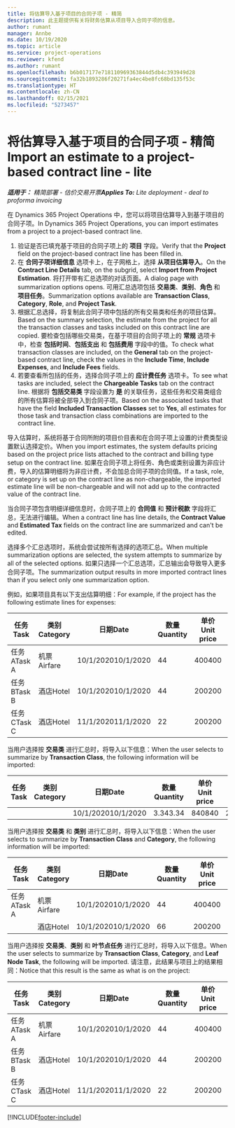 ```yaml
---
title: 将估算导入基于项目的合同子项 - 精简
description: 此主题提供有关将财务估算从项目导入合同子项的信息。
author: rumant
manager: Annbe
ms.date: 10/19/2020
ms.topic: article
ms.service: project-operations
ms.reviewer: kfend
ms.author: rumant
ms.openlocfilehash: b6b017177e718110969363844d5db4c393949d28
ms.sourcegitcommit: fa32b1893286f20271fa4ec4be8fc68bd135f53c
ms.translationtype: HT
ms.contentlocale: zh-CN
ms.lasthandoff: 02/15/2021
ms.locfileid: "5273457"
---
```

# <a name="import-an-estimate-to-a-project-based-contract-line---lite"></a><span data-ttu-id="25dac-103">将估算导入基于项目的合同子项 - 精简</span><span class="sxs-lookup"><span data-stu-id="25dac-103">Import an estimate to a project-based contract line - lite</span></span>

<span data-ttu-id="25dac-104">_**适用于：** 精简部署 - 估价交易开票_</span><span class="sxs-lookup"><span data-stu-id="25dac-104">_**Applies To:** Lite deployment - deal to proforma invoicing_</span></span>

<span data-ttu-id="25dac-105">在 Dynamics 365 Project Operations 中，您可以将项目估算导入到基于项目的合同子项。</span><span class="sxs-lookup"><span data-stu-id="25dac-105">In Dynamics 365 Project Operations, you can import estimates from a project to a project-based contract line.</span></span>

1. <span data-ttu-id="25dac-106">验证是否已填充基于项目的合同子项上的 **项目** 字段。</span><span class="sxs-lookup"><span data-stu-id="25dac-106">Verify that the **Project** field on the project-based contract line has been filled in.</span></span>
2. <span data-ttu-id="25dac-107">在 **合同子项详细信息** 选项卡上，在子网格上，选择 **从项目估算导入**。</span><span class="sxs-lookup"><span data-stu-id="25dac-107">On the **Contract Line Details** tab, on the subgrid, select **Import from Project Estimation**.</span></span> <span data-ttu-id="25dac-108">将打开带有汇总选项的对话页面。</span><span class="sxs-lookup"><span data-stu-id="25dac-108">A dialog page with summarization options opens.</span></span> <span data-ttu-id="25dac-109">可用汇总选项包括 **交易类**、**类别**、**角色** 和 **项目任务**。</span><span class="sxs-lookup"><span data-stu-id="25dac-109">Summarization options available are **Transaction Class**, **Category**, **Role**, and **Project Task**.</span></span>
3. <span data-ttu-id="25dac-110">根据汇总选择，将复制此合同子项中包括的所有交易类和任务的项目估算。</span><span class="sxs-lookup"><span data-stu-id="25dac-110">Based on the summary selection, the estimate from the project for all the transaction classes and tasks included on this contract line are copied.</span></span> <span data-ttu-id="25dac-111">要检查包括哪些交易类，在基于项目的合同子项上的 **常规** 选项卡中，检查 **包括时间**、**包括支出** 和 **包括费用** 字段中的值。</span><span class="sxs-lookup"><span data-stu-id="25dac-111">To check what transaction classes are included, on the **General** tab on the project-based contract line, check the values in the **Include Time**, **Include Expenses**, and **Include Fees** fields.</span></span> 
4. <span data-ttu-id="25dac-112">若要查看所包括的任务，选择合同子项上的 **应计费任务** 选项卡。</span><span class="sxs-lookup"><span data-stu-id="25dac-112">To see what tasks are included, select the **Chargeable Tasks** tab on the contract line.</span></span> <span data-ttu-id="25dac-113">根据将 **包括交易类** 字段设置为 **是** 的关联任务，这些任务和交易类组合的所有估算将被全部导入到合同子项。</span><span class="sxs-lookup"><span data-stu-id="25dac-113">Based on the associated tasks that have the field **Included Transaction Classes** set to **Yes**, all estimates for those task and transaction class combinations are imported to the contract line.</span></span>

<span data-ttu-id="25dac-114">导入估算时，系统将基于合同所附的项目价目表和在合同子项上设置的计费类型设置默认选择定价。</span><span class="sxs-lookup"><span data-stu-id="25dac-114">When you import estimates, the system defaults pricing based on the project price lists attached to the contract and billing type setup on the contract line.</span></span> <span data-ttu-id="25dac-115">如果在合同子项上将任务、角色或类别设置为非应计费，导入的估算明细将为非应计费，不会加总合同子项的合同值。</span><span class="sxs-lookup"><span data-stu-id="25dac-115">If a task, role, or category is set up on the contract line as non-chargeable, the imported estimate line will be non-chargeable and will not add up to the contracted value of the contract line.</span></span>

<span data-ttu-id="25dac-116">当合同子项包含明细详细信息时，合同子项上的 **合同值** 和 **预计税款** 字段将汇总，无法进行编辑。</span><span class="sxs-lookup"><span data-stu-id="25dac-116">When a contract line has line details, the **Contract Value** and **Estimated Tax** fields on the contract line are summarized and can't be edited.</span></span>

<span data-ttu-id="25dac-117">选择多个汇总选项时，系统会尝试按所有选择的选项汇总。</span><span class="sxs-lookup"><span data-stu-id="25dac-117">When multiple summarization options are selected, the system attempts to summarize by all of the selected options.</span></span> <span data-ttu-id="25dac-118">如果只选择一个汇总选项，汇总输出会导致导入更多合同子项。</span><span class="sxs-lookup"><span data-stu-id="25dac-118">The summarization output results in more imported contract lines than if you select only one summarization option.</span></span>

<span data-ttu-id="25dac-119">例如，如果项目具有以下支出估算明细：</span><span class="sxs-lookup"><span data-stu-id="25dac-119">For example, if the project has the following estimate lines for expenses:</span></span>

| <span data-ttu-id="25dac-120">任务</span><span class="sxs-lookup"><span data-stu-id="25dac-120">Task</span></span> | <span data-ttu-id="25dac-121">类别</span><span class="sxs-lookup"><span data-stu-id="25dac-121">Category</span></span> | <span data-ttu-id="25dac-122">日期</span><span class="sxs-lookup"><span data-stu-id="25dac-122">Date</span></span> | <span data-ttu-id="25dac-123">数量</span><span class="sxs-lookup"><span data-stu-id="25dac-123">Quantity</span></span> | <span data-ttu-id="25dac-124">单价</span><span class="sxs-lookup"><span data-stu-id="25dac-124">Unit price</span></span> | <span data-ttu-id="25dac-125">应收总额</span><span class="sxs-lookup"><span data-stu-id="25dac-125">Amount</span></span> |
| --- | --- | --- | --- | --- | --- |
| <span data-ttu-id="25dac-126">任务 A</span><span class="sxs-lookup"><span data-stu-id="25dac-126">Task A</span></span> | <span data-ttu-id="25dac-127">机票</span><span class="sxs-lookup"><span data-stu-id="25dac-127">Airfare</span></span> | <span data-ttu-id="25dac-128">10/1/2020</span><span class="sxs-lookup"><span data-stu-id="25dac-128">10/1/2020</span></span> | <span data-ttu-id="25dac-129">4</span><span class="sxs-lookup"><span data-stu-id="25dac-129">4</span></span> | <span data-ttu-id="25dac-130">400</span><span class="sxs-lookup"><span data-stu-id="25dac-130">400</span></span> | <span data-ttu-id="25dac-131">1600</span><span class="sxs-lookup"><span data-stu-id="25dac-131">1600</span></span> |
| <span data-ttu-id="25dac-132">任务 B</span><span class="sxs-lookup"><span data-stu-id="25dac-132">Task B</span></span> | <span data-ttu-id="25dac-133">酒店</span><span class="sxs-lookup"><span data-stu-id="25dac-133">Hotel</span></span> | <span data-ttu-id="25dac-134">10/1/2020</span><span class="sxs-lookup"><span data-stu-id="25dac-134">10/1/2020</span></span> | <span data-ttu-id="25dac-135">4</span><span class="sxs-lookup"><span data-stu-id="25dac-135">4</span></span> | <span data-ttu-id="25dac-136">200</span><span class="sxs-lookup"><span data-stu-id="25dac-136">200</span></span> | <span data-ttu-id="25dac-137">800</span><span class="sxs-lookup"><span data-stu-id="25dac-137">800</span></span> |
| <span data-ttu-id="25dac-138">任务 C</span><span class="sxs-lookup"><span data-stu-id="25dac-138">Task C</span></span> | <span data-ttu-id="25dac-139">酒店</span><span class="sxs-lookup"><span data-stu-id="25dac-139">Hotel</span></span> | <span data-ttu-id="25dac-140">11/1/2020</span><span class="sxs-lookup"><span data-stu-id="25dac-140">11/1/2020</span></span> | <span data-ttu-id="25dac-141">2</span><span class="sxs-lookup"><span data-stu-id="25dac-141">2</span></span> | <span data-ttu-id="25dac-142">200</span><span class="sxs-lookup"><span data-stu-id="25dac-142">200</span></span> | <span data-ttu-id="25dac-143">400</span><span class="sxs-lookup"><span data-stu-id="25dac-143">400</span></span> |

<span data-ttu-id="25dac-144">当用户选择按 **交易类** 进行汇总时，将导入以下信息：</span><span class="sxs-lookup"><span data-stu-id="25dac-144">When the user selects to summarize by **Transaction Class**, the following information will be imported:</span></span>

| <span data-ttu-id="25dac-145">任务</span><span class="sxs-lookup"><span data-stu-id="25dac-145">Task</span></span> | <span data-ttu-id="25dac-146">类别</span><span class="sxs-lookup"><span data-stu-id="25dac-146">Category</span></span> | <span data-ttu-id="25dac-147">日期</span><span class="sxs-lookup"><span data-stu-id="25dac-147">Date</span></span> | <span data-ttu-id="25dac-148">数量</span><span class="sxs-lookup"><span data-stu-id="25dac-148">Quantity</span></span> | <span data-ttu-id="25dac-149">单价</span><span class="sxs-lookup"><span data-stu-id="25dac-149">Unit price</span></span> | <span data-ttu-id="25dac-150">应收总额</span><span class="sxs-lookup"><span data-stu-id="25dac-150">Amount</span></span> |
| --- | --- | --- | --- | --- | --- |
| &nbsp; | &nbsp; | <span data-ttu-id="25dac-151">10/1/2020</span><span class="sxs-lookup"><span data-stu-id="25dac-151">10/1/2020</span></span> | <span data-ttu-id="25dac-152">3.34</span><span class="sxs-lookup"><span data-stu-id="25dac-152">3.34</span></span> | <span data-ttu-id="25dac-153">840</span><span class="sxs-lookup"><span data-stu-id="25dac-153">840</span></span> | <span data-ttu-id="25dac-154">2800</span><span class="sxs-lookup"><span data-stu-id="25dac-154">2800</span></span> |

<span data-ttu-id="25dac-155">当用户选择按 **交易类** 和 **类别** 进行汇总时，将导入以下信息：</span><span class="sxs-lookup"><span data-stu-id="25dac-155">When the user selects to summarize by **Transaction Class** and **Category**, the following information will be imported:</span></span>

| <span data-ttu-id="25dac-156">任务</span><span class="sxs-lookup"><span data-stu-id="25dac-156">Task</span></span> | <span data-ttu-id="25dac-157">类别</span><span class="sxs-lookup"><span data-stu-id="25dac-157">Category</span></span> | <span data-ttu-id="25dac-158">日期</span><span class="sxs-lookup"><span data-stu-id="25dac-158">Date</span></span> | <span data-ttu-id="25dac-159">数量</span><span class="sxs-lookup"><span data-stu-id="25dac-159">Quantity</span></span> | <span data-ttu-id="25dac-160">单价</span><span class="sxs-lookup"><span data-stu-id="25dac-160">Unit price</span></span> | <span data-ttu-id="25dac-161">应收总额</span><span class="sxs-lookup"><span data-stu-id="25dac-161">Amount</span></span> |
| --- | --- | --- | --- | --- | --- |
| <span data-ttu-id="25dac-162">任务 A</span><span class="sxs-lookup"><span data-stu-id="25dac-162">Task A</span></span> | <span data-ttu-id="25dac-163">机票</span><span class="sxs-lookup"><span data-stu-id="25dac-163">Airfare</span></span> | <span data-ttu-id="25dac-164">10/1/2020</span><span class="sxs-lookup"><span data-stu-id="25dac-164">10/1/2020</span></span> | <span data-ttu-id="25dac-165">4</span><span class="sxs-lookup"><span data-stu-id="25dac-165">4</span></span> | <span data-ttu-id="25dac-166">400</span><span class="sxs-lookup"><span data-stu-id="25dac-166">400</span></span> | <span data-ttu-id="25dac-167">1600</span><span class="sxs-lookup"><span data-stu-id="25dac-167">1600</span></span> |
| &nbsp;| <span data-ttu-id="25dac-168">酒店</span><span class="sxs-lookup"><span data-stu-id="25dac-168">Hotel</span></span> | <span data-ttu-id="25dac-169">10/1/2020</span><span class="sxs-lookup"><span data-stu-id="25dac-169">10/1/2020</span></span> | <span data-ttu-id="25dac-170">6</span><span class="sxs-lookup"><span data-stu-id="25dac-170">6</span></span> | <span data-ttu-id="25dac-171">200</span><span class="sxs-lookup"><span data-stu-id="25dac-171">200</span></span> | <span data-ttu-id="25dac-172">1200</span><span class="sxs-lookup"><span data-stu-id="25dac-172">1200</span></span> |

<span data-ttu-id="25dac-173">当用户选择按 **交易类**、**类别** 和 **叶节点任务** 进行汇总时，将导入以下信息。</span><span class="sxs-lookup"><span data-stu-id="25dac-173">When the user selects to summarize by **Transaction Class**, **Category**, and **Leaf Node Task**, the following will be imported.</span></span> <span data-ttu-id="25dac-174">请注意，此结果与项目上的结果相同：</span><span class="sxs-lookup"><span data-stu-id="25dac-174">Notice that this result is the same as what is on the project:</span></span>

| <span data-ttu-id="25dac-175">任务</span><span class="sxs-lookup"><span data-stu-id="25dac-175">Task</span></span> | <span data-ttu-id="25dac-176">类别</span><span class="sxs-lookup"><span data-stu-id="25dac-176">Category</span></span> | <span data-ttu-id="25dac-177">日期</span><span class="sxs-lookup"><span data-stu-id="25dac-177">Date</span></span> | <span data-ttu-id="25dac-178">数量</span><span class="sxs-lookup"><span data-stu-id="25dac-178">Quantity</span></span> | <span data-ttu-id="25dac-179">单价</span><span class="sxs-lookup"><span data-stu-id="25dac-179">Unit price</span></span> | <span data-ttu-id="25dac-180">应收总额</span><span class="sxs-lookup"><span data-stu-id="25dac-180">Amount</span></span> |
| --- | --- | --- | --- | --- | --- |
| <span data-ttu-id="25dac-181">任务 A</span><span class="sxs-lookup"><span data-stu-id="25dac-181">Task A</span></span> | <span data-ttu-id="25dac-182">机票</span><span class="sxs-lookup"><span data-stu-id="25dac-182">Airfare</span></span> | <span data-ttu-id="25dac-183">10/1/2020</span><span class="sxs-lookup"><span data-stu-id="25dac-183">10/1/2020</span></span> | <span data-ttu-id="25dac-184">4</span><span class="sxs-lookup"><span data-stu-id="25dac-184">4</span></span> | <span data-ttu-id="25dac-185">400</span><span class="sxs-lookup"><span data-stu-id="25dac-185">400</span></span> | <span data-ttu-id="25dac-186">1600</span><span class="sxs-lookup"><span data-stu-id="25dac-186">1600</span></span> |
| <span data-ttu-id="25dac-187">任务 B</span><span class="sxs-lookup"><span data-stu-id="25dac-187">Task B</span></span> | <span data-ttu-id="25dac-188">酒店</span><span class="sxs-lookup"><span data-stu-id="25dac-188">Hotel</span></span> | <span data-ttu-id="25dac-189">10/1/2020</span><span class="sxs-lookup"><span data-stu-id="25dac-189">10/1/2020</span></span> | <span data-ttu-id="25dac-190">4</span><span class="sxs-lookup"><span data-stu-id="25dac-190">4</span></span> | <span data-ttu-id="25dac-191">200</span><span class="sxs-lookup"><span data-stu-id="25dac-191">200</span></span> | <span data-ttu-id="25dac-192">800</span><span class="sxs-lookup"><span data-stu-id="25dac-192">800</span></span> |
| <span data-ttu-id="25dac-193">任务 C</span><span class="sxs-lookup"><span data-stu-id="25dac-193">Task C</span></span> | <span data-ttu-id="25dac-194">酒店</span><span class="sxs-lookup"><span data-stu-id="25dac-194">Hotel</span></span> | <span data-ttu-id="25dac-195">11/1/2020</span><span class="sxs-lookup"><span data-stu-id="25dac-195">11/1/2020</span></span> | <span data-ttu-id="25dac-196">2</span><span class="sxs-lookup"><span data-stu-id="25dac-196">2</span></span> | <span data-ttu-id="25dac-197">200</span><span class="sxs-lookup"><span data-stu-id="25dac-197">200</span></span> | <span data-ttu-id="25dac-198">400</span><span class="sxs-lookup"><span data-stu-id="25dac-198">400</span></span> |


[!INCLUDE[footer-include](../../includes/footer-banner.md)]